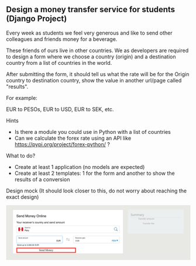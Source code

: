 ## Design a money transfer service for students (Django Project)

Every week as students we feel very generous and like to send other 
colleagues and friends money for a beverage. 

These friends of ours live in other countries. We as developers are required to 
design a form where we choose a country (origin) and a destination country from a list of countries in the world.

After submitting the form, it should tell us what the rate will be for the Origin country to destination country, show the value in another url/page called "results".

For example:

EUR to PESOs, EUR to USD, EUR to SEK, etc.

Hints
- Is there a module you could use in Python with a list of countries
- Can we calculate the forex rate using an API like https://pypi.org/project/forex-python/ ?


What to do?
- Create at least 1 application (no models are expected)
- Create at least 2 templates: 1 for the form and another to show the results of a conversion

Design mock (It should look closer to this, do not worry about reaching the exact design)

![Mock](design-spec.png)


